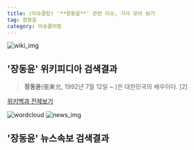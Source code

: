 ```yaml
---
title: (이슈클립) '**장동윤**' 관련 이슈, 기사 모아 보기
tag: 장동윤
category: 이슈클리핑
---
```

![wiki_img](https://user-images.githubusercontent.com/42597476/44503234-41136a80-a6d0-11e8-9071-6fc6418eafe4.png)
## **'**장동윤**'** 위키피디아 검색결과
>**장동윤**(張東允, 1992년 7월 12일 ~ )은 대한민국의 배우이다. [2]

<a href="https://ko.wikipedia.org/wiki/장동윤" target="_blank">위키백과 전체보기</a>

![wordcloud](https://s3.ap-northeast-2.amazonaws.com/lyrics101-wordcloud/2018-09-14-1536936335.png)
![news_img](https://user-images.githubusercontent.com/42597476/44507050-1206f400-a6e4-11e8-8d98-7ffbfebb353f.png)
## **'**장동윤**'** 뉴스속보 검색결과

